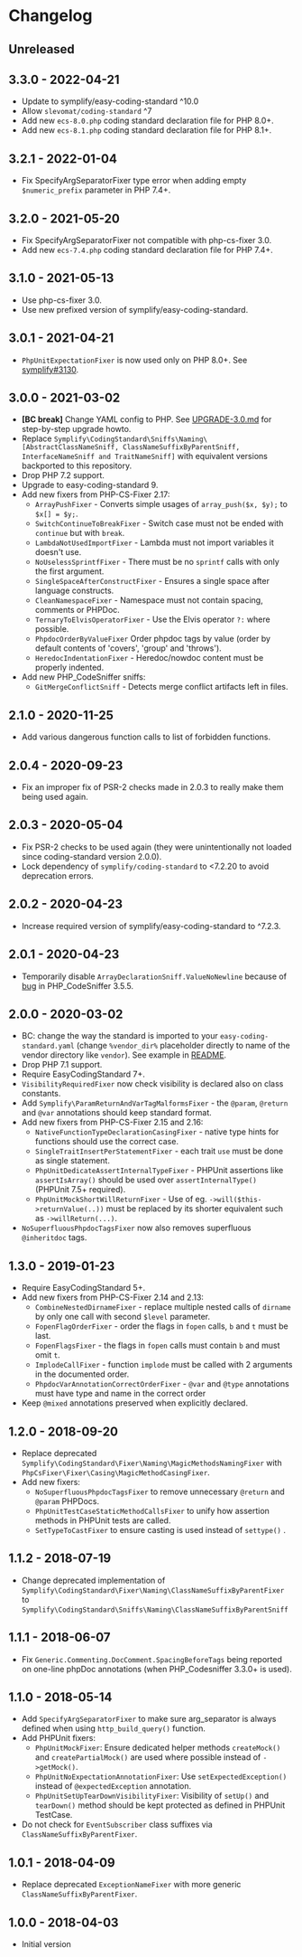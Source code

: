 # Changelog

<!-- We follow Semantic Versioning (http://semver.org/) and Keep a Changelog principles (http://keepachangelog.com/) --> 

<!-- There is always Unreleased section on the top. Subsections (Added, Changed, Fixed, Removed) should be added as needed. -->

## Unreleased

## 3.3.0 - 2022-04-21
- Update to symplify/easy-coding-standard ^10.0
- Allow `slevomat/coding-standard` ^7
- Add new `ecs-8.0.php` coding standard declaration file for PHP 8.0+.
- Add new `ecs-8.1.php` coding standard declaration file for PHP 8.1+.

## 3.2.1 - 2022-01-04
- Fix SpecifyArgSeparatorFixer type error when adding empty `$numeric_prefix` parameter in PHP 7.4+.

## 3.2.0 - 2021-05-20
- Fix SpecifyArgSeparatorFixer not compatible with php-cs-fixer 3.0.
- Add new `ecs-7.4.php` coding standard declaration file for PHP 7.4+.

## 3.1.0 - 2021-05-13
- Use php-cs-fixer 3.0.
- Use new prefixed version of symplify/easy-coding-standard.

## 3.0.1 - 2021-04-21
- `PhpUnitExpectationFixer` is now used only on PHP 8.0+. See [symplify#3130](https://github.com/symplify/symplify/issues/3130).

## 3.0.0 - 2021-03-02
- **[BC break]** Change YAML config to PHP. See [UPGRADE-3.0.md](UPGRADE-3.0.md) for step-by-step upgrade howto.
- Replace `Symplify\CodingStandard\Sniffs\Naming\[AbstractClassNameSniff, ClassNameSuffixByParentSniff, InterfaceNameSniff and TraitNameSniff]` with equivalent versions backported to this repository.
- Drop PHP 7.2 support.
- Upgrade to easy-coding-standard 9.
- Add new fixers from PHP-CS-Fixer 2.17:
    - `ArrayPushFixer` - Converts simple usages of `array_push($x, $y);` to `$x[] = $y;`.
    - `SwitchContinueToBreakFixer` - Switch case must not be ended with `continue` but with `break`.
    - `LambdaNotUsedImportFixer` - Lambda must not import variables it doesn't use.
    - `NoUselessSprintfFixer` - There must be no `sprintf` calls with only the first argument.
    - `SingleSpaceAfterConstructFixer` - Ensures a single space after language constructs.
    - `CleanNamespaceFixer` - Namespace must not contain spacing, comments or PHPDoc.
    - `TernaryToElvisOperatorFixer` - Use the Elvis operator `?:` where possible.
    - `PhpdocOrderByValueFixer`  Order phpdoc tags by value (order by default contents of 'covers', 'group' and 'throws').
    - `HeredocIndentationFixer` - Heredoc/nowdoc content must be properly indented.
- Add new PHP_CodeSniffer sniffs:
    - `GitMergeConflictSniff` - Detects merge conflict artifacts left in files.

## 2.1.0 - 2020-11-25
- Add various dangerous function calls to list of forbidden functions.

## 2.0.4 - 2020-09-23
- Fix an improper fix of PSR-2 checks made in 2.0.3 to really make them being used again.

## 2.0.3 - 2020-05-04
- Fix PSR-2 checks to be used again (they were unintentionally not loaded since coding-standard version 2.0.0).
- Lock dependency of `symplify/coding-standard` to <7.2.20 to avoid deprecation errors.

## 2.0.2 - 2020-04-23
- Increase required version of symplify/easy-coding-standard to ^7.2.3.

## 2.0.1 - 2020-04-23
- Temporarily disable `ArrayDeclarationSniff.ValueNoNewline` because of [bug](https://github.com/squizlabs/PHP_CodeSniffer/issues/2937) in PHP_CodeSniffer 3.5.5.

## 2.0.0 - 2020-03-02
- BC: change the way the standard is imported to your `easy-coding-standard.yaml` (change `%vendor_dir%` placeholder directly to name of the vendor directory like `vendor`). See example in [README](https://github.com/lmc-eu/php-coding-standard#usage).
- Drop PHP 7.1 support.
- Require EasyCodingStandard 7+.
- `VisibilityRequiredFixer` now check visibility is declared also on class constants.
- Add `Symplify\ParamReturnAndVarTagMalformsFixer` - the `@param`, `@return` and `@var` annotations should keep standard format.
- Add new fixers from PHP-CS-Fixer 2.15 and 2.16:
    - `NativeFunctionTypeDeclarationCasingFixer` - native type hints for functions should use the correct case.
    - `SingleTraitInsertPerStatementFixer` - each trait `use` must be done as single statement.
    - `PhpUnitDedicateAssertInternalTypeFixer` - PHPUnit assertions like `assertIsArray()` should be used over `assertInternalType()` (PHPUnit 7.5+ required).
    - `PhpUnitMockShortWillReturnFixer` - Use of eg. `->will($this->returnValue(..))` must be replaced by its shorter equivalent such as `->willReturn(...)`.
- `NoSuperfluousPhpdocTagsFixer` now also removes superfluous `@inheritdoc` tags.

## 1.3.0 - 2019-01-23
- Require EasyCodingStandard 5+.
- Add new fixers from PHP-CS-Fixer 2.14 and 2.13:
    - `CombineNestedDirnameFixer` - replace multiple nested calls of `dirname` by only one call with second `$level` parameter.
    - `FopenFlagOrderFixer` - order the flags in `fopen` calls, `b` and `t` must be last.
    - `FopenFlagsFixer` - the flags in `fopen` calls must contain `b` and must omit `t`.
    - `ImplodeCallFixer` - function `implode` must be called with 2 arguments in the documented order.
    - `PhpdocVarAnnotationCorrectOrderFixer` - `@var` and `@type` annotations must have type and name in the correct order
- Keep `@mixed` annotations preserved when explicitly declared.

## 1.2.0 - 2018-09-20
- Replace deprecated `Symplify\CodingStandard\Fixer\Naming\MagicMethodsNamingFixer` with `PhpCsFixer\Fixer\Casing\MagicMethodCasingFixer`.
- Add new fixers:
    - `NoSuperfluousPhpdocTagsFixer` to remove unnecessary `@return` and `@param` PHPDocs.
    - `PhpUnitTestCaseStaticMethodCallsFixer` to unify how assertion methods in PHPUnit tests are called.
    - `SetTypeToCastFixer` to ensure casting is used instead of `settype()` .

## 1.1.2 - 2018-07-19
- Change deprecated implementation of `Symplify\CodingStandard\Fixer\Naming\ClassNameSuffixByParentFixer` to `Symplify\CodingStandard\Sniffs\Naming\ClassNameSuffixByParentSniff`

## 1.1.1 - 2018-06-07
- Fix `Generic.Commenting.DocComment.SpacingBeforeTags` being reported on one-line phpDoc annotations (when PHP_Codesniffer 3.3.0+ is used).

## 1.1.0 - 2018-05-14
- Add `SpecifyArgSeparatorFixer` to make sure arg_separator is always defined when using `http_build_query()` function.
- Add PHPUnit fixers:
    - `PhpUnitMockFixer`: Ensure dedicated helper methods `createMock()` and `createPartialMock()` are used where possible instead of `->getMock()`.
    - `PhpUnitNoExpectationAnnotationFixer`: Use `setExpectedException()` instead of `@expectedException` annotation.
    - `PhpUnitSetUpTearDownVisibilityFixer`: Visibility of `setUp()` and `tearDown()` method should be kept protected as defined in PHPUnit TestCase.
- Do not check for `EventSubscriber` class suffixes via `ClassNameSuffixByParentFixer`.

## 1.0.1 - 2018-04-09
- Replace deprecated `ExceptionNameFixer` with more generic `ClassNameSuffixByParentFixer`.

## 1.0.0 - 2018-04-03
- Initial version
